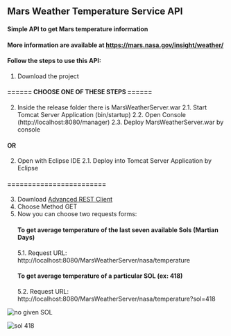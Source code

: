 ## Mars Weather Temperature Service API

#### Simple API to get Mars temperature information
#### More information are available at https://mars.nasa.gov/insight/weather/

#### Follow the steps to use this API:

1. Download the project

#### ====== CHOOSE ONE OF THESE STEPS ======
2. Inside the release folder there is MarsWeatherServer.war
    2.1. Start Tomcat Server Application (bin/startup) 
    2.2. Open Console (http://localhost:8080/manager)
    2.3. Deploy MarsWeatherServer.war by console

#### OR

2. Open with Eclipse IDE
    2.1. Deploy into Tomcat Server Application by Eclipse
#### ========================

3. Download [Advanced REST Client](https://install.advancedrestclient.com/install)
4. Choose Method GET
5. Now you can choose two requests forms:
    #### To get average temperature of the last seven available Sols (Martian Days)
    5.1. Request URL: http://localhost:8080/MarsWeatherServer/nasa/temperature
    #### To get average temperature of a particular SOL (ex: 418)
    5.2. Request URL: http://localhost:8080/MarsWeatherServer/nasa/temperature?sol=418

![no given SOL](https://user-images.githubusercontent.com/3952551/73750825-a16b6000-473c-11ea-921b-8136fb1555c0.PNG)

![sol 418](https://user-images.githubusercontent.com/3952551/73750946-df688400-473c-11ea-96c6-dba973259933.PNG)
